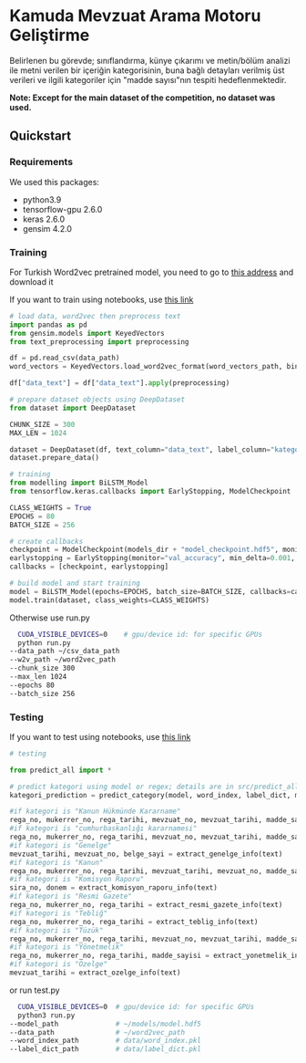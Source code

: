 # Kamuda Mevzuat Arama Motoru Geliştirme

Belirlenen bu görevde; sınıflandırma, künye çıkarımı ve metin/bölüm analizi ile metni verilen bir içeriğin kategorisinin, buna bağlı detayları verilmiş üst verileri ve ilgili kategoriler için "madde sayısı"nın tespiti hedeflenmektedir.

<b>Note: Except for the main dataset of the competition, no dataset was used.</b>

## Quickstart 

### Requirements
We used this packages:
- python3.9
- tensorflow-gpu 2.6.0
- keras 2.6.0
- gensim 4.2.0

### Training

For Turkish Word2vec pretrained model, you need to go to <a href="https://drive.google.com/drive/folders/1IBMTAGtZ4DakSCyAoA4j7Ch0Ft1aFoww">this address</a> and download it

If you want to train using notebooks, use <a href="https://github.com/idurgar/data.ml.teknofest22/blob/master/notebooks/classification.ipynb">this link</a>

```python
# load data, word2vec then preprocess text
import pandas as pd
from gensim.models import KeyedVectors
from text_preprocessing import preprocessing

df = pd.read_csv(data_path)
word_vectors = KeyedVectors.load_word2vec_format(word_vectors_path, binary=True)

df["data_text"] = df["data_text"].apply(preprocessing)

```

```python
# prepare dataset objects using DeepDataset
from dataset import DeepDataset

CHUNK_SIZE = 300
MAX_LEN = 1024

dataset = DeepDataset(df, text_column="data_text", label_column="kategori", chunk_size=CHUNK_SIZE, word_vectors=word_vectors, max_len=MAX_LEN)
dataset.prepare_data()

```

```python
# training
from modelling import BiLSTM_Model
from tensorflow.keras.callbacks import EarlyStopping, ModelCheckpoint

CLASS_WEIGHTS = True
EPOCHS = 80
BATCH_SIZE = 256

# create callbacks
checkpoint = ModelCheckpoint(models_dir + "model_checkpoint.hdf5", monitor='val_accuracy', verbose=1, save_best_only=True, mode='max')
earlystopping = EarlyStopping(monitor="val_accuracy", min_delta=0.001, patience=9, mode="max")
callbacks = [checkpoint, earlystopping]

# build model and start training
model = BiLSTM_Model(epochs=EPOCHS, batch_size=BATCH_SIZE, callbacks=callbacks)
model.train(dataset, class_weights=CLASS_WEIGHTS)
```

Otherwise use run.py

```bash
  CUDA_VISIBLE_DEVICES=0    # gpu/device id: for specific GPUs
  python run.py
--data_path ~/csv_data_path
--w2v_path ~/word2vec_path
--chunk_size 300     
--max_len 1024   
--epochs 80   
--batch_size 256
```

### Testing

If you want to test using notebooks, use <a href="https://github.com/idurgar/data.ml.teknofest22/blob/master/notebooks/prediction.ipynb">this link</a>

```python
# testing 

from predict_all import *

# predict kategori using model or regex; details are in src/predict_all.py
kategori_prediction = predict_category(model, word_index, label_dict, max_len, text)

#if kategori is "Kanun Hükmünde Kararname"
rega_no, mukerrer_no, rega_tarihi, mevzuat_no, mevzuat_tarihi, madde_sayisi = extract_kanun_hükmünde_kararname_info(text)
#if kategori is "cumhurbaskanlığı kararnamesi"
rega_no, mukerrer_no, rega_tarihi, mevzuat_no, mevzuat_tarihi, madde_sayisi = extract_cumhurbaskanligi_kararnamesi_info(text)
#if kategori is "Genelge"
mevzuat_tarihi, mevzuat_no, belge_sayi = extract_genelge_info(text)
#if kategori is "Kanun"
rega_no, mukerrer_no, rega_tarihi, mevzuat_tarihi, mevzuat_no, madde_sayisi = extract_kanun_info(text)
#if kategori is "Komisyon Raporu"
sira_no, donem = extract_komisyon_raporu_info(text)
#if kategori is "Resmi Gazete"
rega_no, mukerrer_no, rega_tarihi = extract_resmi_gazete_info(text)
#if kategori is "Tebliğ"
rega_no, mukerrer_no, rega_tarihi = extract_teblig_info(text)
#if kategori is "Tüzük"
rega_no, mukerrer_no, rega_tarihi, mevzuat_no, mevzuat_tarihi, madde_sayisi = extract_tuzuk_info(text)
#if kategori is "Yönetmelik"
rega_no, mukerrer_no, rega_tarihi, madde_sayisi = extract_yonetmelik_info(text)
#if kategori is "Özelge"
mevzuat_tarihi = extract_ozelge_info(text)

```
or run test.py

```bash
  CUDA_VISIBLE_DEVICES=0  # gpu/device id: for specific GPUs
  python3 run.py
--model_path              # ~/models/model.hdf5
--data_path               # ~/word2vec_path
--word_index_path         # data/word_index.pkl     
--label_dict_path         # data/label_dict.pkl 
```